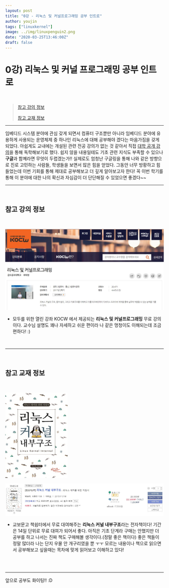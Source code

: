 ```yaml
---
layout: post
title: "0강 - 리눅스 및 커널프로그래밍 공부 인트로"
author: youjin
tags: ["linuxkernel"]
image: ../img/linuxpenguin2.png
date: "2020-03-25T13:46:00Z"
draft: false
---
```


# 0강) 리눅스 및 커널 프로그래밍 공부 인트로

<br>

> [참고 강의 정보](#참고-강의-정보)
>
> [참고 교재 정보](#참고-교재-정보)

---

임베디드 시스템 분야에 관심 갖게 되면서 컴퓨터 구조뿐만 아니라 임베디드 분야에 유용하게 사용되는 운영체제 중 하나인 리눅스에 대해 공부해야 겠다는 마음가짐을 갖게 되었다. 아쉽게도 교내에는 개설된 관련 전공 강의가 없는 것 같아서 직접 [대학 공개 강의](https://kocw.net)을 통해 독학해보기로 했다. 쉽지 않을 내용일테도 기초 관련 지식도 부족할 수 있으나 **구글**과 함꼐라면 무엇이 두렵겠는가!! 실제로도 엄청난 구글링을 통해 나와 같은 방향으로 진로 고민하는 사람들, 학생들을 보면서 많은 힘을 얻었다. 그동안 너무 방황하고 힘들었는데 이번 기회를 통해 제대로 공부해보고 더 깊게 알아보고자 한다! 꼭 이번 학기를 통해 이 분야에 대한 나의 확신과 자심감이 더 단단해질 수 있었으면 좋겠다~~

---

<br>

## 참고 강의 정보 <a name="참고-강의-정보"></a>
<br>

![intro_lecture.jpg](../img/intro_lecture.JPG)
<br>
- 모두를 위한 열린 강좌 KOCW 에서 제공되는 **리눅스 및 커널프로그래밍** 무료 강의이다. 교수님 설명도 꽤나 자세하고 쉬운 편이라 나 같은 멍청이도 이해되는데 조금 편하다! :)

<br>

---

<br>

## 참고 교재 정보 <a name="참고-교재-정보"></a>
<br>

![intro_book2.jpg](../img/intro_book2.jpg)   <br>

![intro_book.jpg](../img/intro_book.JPG)
<br>
- 교보문고 책쉼터에서 무료 대여해주는 **리눅스 커널 내부구조**라는 전자책이다! 기간은 14일 단위로 무료 대여가 되어서 좋다. 아직은 기초 단계라 구매는 안했지만 더 공부를 하고 나서는 진짜 책도 구매해볼 생각이다.(정말 좋은 책이다) 좋은 책들이 정말 많더라 나는 단지 우물 안 개구리였을 뿐 ㅜㅜ 모르는 내용이나 책으로 읽으면서 공부해보고 싶을때는 목차에 맞게 읽어보고 이해하고 있다!

<br><br>

---

앞으로 공부도 화이팅!! :D

